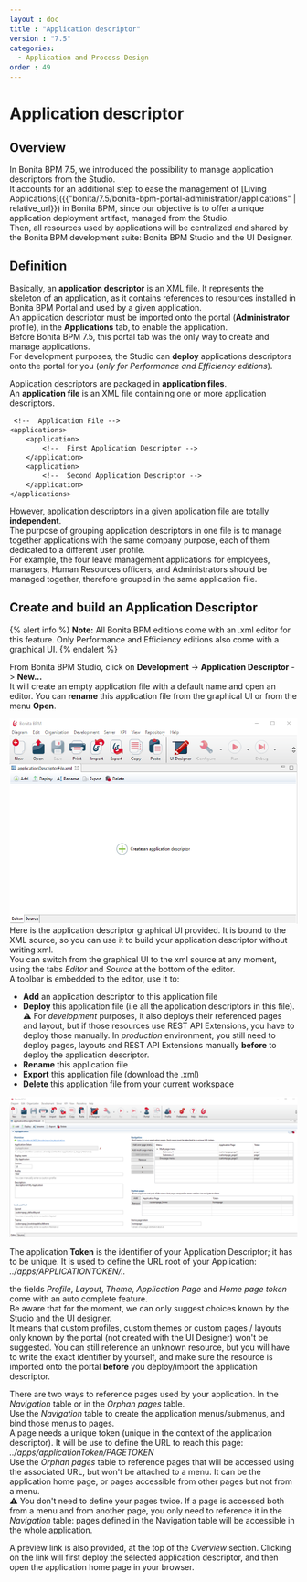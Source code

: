 ```yaml
---
layout : doc
title : "Application descriptor"
version : "7.5"
categories:
  - Application and Process Design
order : 49
---
```

# Application descriptor



## Overview

In Bonita BPM 7.5, we introduced the possibility to manage application descriptors from the Studio.  
It accounts for an additional step to ease the management of [Living Applications]({{"bonita/7.5/bonita-bpm-portal-administration/applications" | relative_url}}) in Bonita BPM, since our objective is to offer a unique application deployment artifact, managed from the Studio.  
Then, all resources used by applications will be centralized and shared by the Bonita BPM development suite: Bonita BPM Studio and the UI Designer.  

## Definition 

Basically, an **application descriptor** is an XML file. It represents the skeleton of an application, as it contains references to resources installed in Bonita BPM Portal and used by a given application.  
An application descriptor must be imported onto the portal (**Administrator** profile), in the **Applications** tab, to enable the application.  
Before Bonita BPM 7.5, this portal tab was the only way to create and manage applications.  
For development purposes, the Studio can **deploy** applications descriptors onto the portal for you (_only for Performance and Efficiency editions_).

Application descriptors are packaged in **application files**.  
An **application file** is an XML file containing one or more application descriptors.  

	 <!--  Application File -->
    <applications>
		<application>
			<!--  First Application Descriptor -->
		</application>
		<application>
			<!--  Second Application Descriptor -->
		</application>
	</applications>
	
However, application descriptors in a given application file are totally **independent**.  
The purpose of grouping application descriptors in one file is to manage together applications with the same company purpose, each of them dedicated to a different user profile.  
For example, the four leave management applications for employees, managers, Human Resources officers, and Administrators should be managed together, therefore grouped in the same application file.  

## Create and build an Application Descriptor

{% alert info %}
**Note:** All Bonita BPM editions come with an .xml editor for this feature. Only Performance and Efficiency editions also come with a graphical UI.
{% endalert %}

From Bonita BPM Studio, click on **Development** -> **Application Descriptor** -> **New...**  
It will create an empty application file with a default name and open an editor. You can **rename** this application file from the graphical UI or from the menu **Open**.  

![Empty Application File](images/applicationDescriptors/emptyApplicationFile.png)  
Here is the application descriptor graphical UI provided. It is bound to the XML source, so you can use it to build your application descriptor without writing xml.  
You can switch from the graphical UI to the xml source at any moment, using the tabs _Editor_ and _Source_ at the bottom of the editor.  
A toolbar is embedded to the editor, use it to:  

 - **Add** an application descriptor to this application file
 - **Deploy** this application file (i.e all the application descriptors in this file).  
 ⚠  For _development_ purposes, it also deploys their referenced pages and layout, but if those resources use REST API Extensions, you have to deploy those manually. In _production_ environment, you still need to deploy pages, layouts and REST API Extensions manually **before** to deploy the application descriptor.   
 - **Rename** this application file
 - **Export** this application file (download the .xml)
 - **Delete** this application file from your current workspace

![Application Descriptor Editor](images/applicationDescriptors/applicationDescriptorEditor.png)

The application **Token** is the identifier of your Application Descriptor; it has to be unique. It is used to define the URL root of your Application:  _../apps/APPLICATIONTOKEN/.._  

the fields _Profile_, _Layout_, _Theme_, _Application Page_ and _Home page token_ come with an auto complete feature.  
Be aware that for the moment, we can only suggest choices known by the Studio and the UI designer.  
It means that custom profiles, custom themes or custom pages / layouts only known by the portal (not created with the UI Designer) won't be suggested. You can still reference an unknown resource, but you will have to write the exact identifier by yourself, and make sure the resource is imported onto the portal **before** you deploy/import the application descriptor.  

There are two ways to reference pages used by your application. In the _Navigation_ table or in the _Orphan pages_ table.  
Use the _Navigation_ table to create the application menus/submenus, and bind those menus to pages.  
A page needs a unique token (unique in the context of the application descriptor). It will be use to define the URL to reach this page: _../apps/applicationToken/PAGETOKEN_  
Use the _Orphan pages_ table to reference pages that will be accessed using the associated URL, but won't be attached to a menu. It can be the application home page, or pages accessible from other pages but not from a menu.  
⚠ You don't need to define your pages twice. If a page is accessed both from a menu and from another page, you only need to reference it in the _Navigation_ table: pages defined in the Navigation table will be accessible in the whole application.  

A preview link is also provided, at the top of the _Overview_ section. Clicking on the link will first deploy the selected application descriptor, and then open the application home page in your browser.
